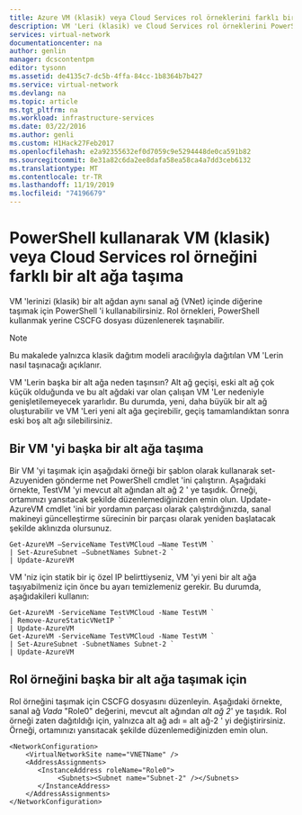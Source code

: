 ```yaml
---
title: Azure VM (klasik) veya Cloud Services rol örneklerini farklı bir alt ağa taşıma
description: VM 'Leri (klasik) ve Cloud Services rol örneklerini PowerShell kullanarak farklı bir alt ağa taşımayı öğrenin.
services: virtual-network
documentationcenter: na
author: genlin
manager: dcscontentpm
editor: tysonn
ms.assetid: de4135c7-dc5b-4ffa-84cc-1b8364b7b427
ms.service: virtual-network
ms.devlang: na
ms.topic: article
ms.tgt_pltfrm: na
ms.workload: infrastructure-services
ms.date: 03/22/2016
ms.author: genli
ms.custom: H1Hack27Feb2017
ms.openlocfilehash: e2a92355632ef0d7059c9e5294448de0ca591b82
ms.sourcegitcommit: 8e31a82c6da2ee8dafa58ea58ca4a7dd3ceb6132
ms.translationtype: MT
ms.contentlocale: tr-TR
ms.lasthandoff: 11/19/2019
ms.locfileid: "74196679"
---
```

# <a name="move-a-vm-classic-or-cloud-services-role-instance-to-a-different-subnet-using-powershell"></a>PowerShell kullanarak VM (klasik) veya Cloud Services rol örneğini farklı bir alt ağa taşıma
VM 'lerinizi (klasik) bir alt ağdan aynı sanal ağ (VNet) içinde diğerine taşımak için PowerShell 'i kullanabilirsiniz. Rol örnekleri, PowerShell kullanmak yerine CSCFG dosyası düzenlenerek taşınabilir.

> [!NOTE]
> Bu makalede yalnızca klasik dağıtım modeli aracılığıyla dağıtılan VM 'Lerin nasıl taşınacağı açıklanır.
> 
> 

VM 'Lerin başka bir alt ağa neden taşınsın? Alt ağ geçişi, eski alt ağ çok küçük olduğunda ve bu alt ağdaki var olan çalışan VM 'Ler nedeniyle genişletilemeyecek yararlıdır. Bu durumda, yeni, daha büyük bir alt ağ oluşturabilir ve VM 'Leri yeni alt ağa geçirebilir, geçiş tamamlandıktan sonra eski boş alt ağı silebilirsiniz.

## <a name="how-to-move-a-vm-to-another-subnet"></a>Bir VM 'yi başka bir alt ağa taşıma
Bir VM 'yi taşımak için aşağıdaki örneği bir şablon olarak kullanarak set-Azuyeniden gönderme net PowerShell cmdlet 'ini çalıştırın. Aşağıdaki örnekte, TestVM 'yi mevcut alt ağından alt ağ 2 ' ye taşıdık. Örneği, ortamınızı yansıtacak şekilde düzenlemediğinizden emin olun. Update-AzureVM cmdlet 'ini bir yordamın parçası olarak çalıştırdığınızda, sanal makineyi güncelleştirme sürecinin bir parçası olarak yeniden başlatacak şekilde aklınızda olursunuz.

    Get-AzureVM –ServiceName TestVMCloud –Name TestVM `
    | Set-AzureSubnet –SubnetNames Subnet-2 `
    | Update-AzureVM

VM 'niz için statik bir iç özel IP belirttiyseniz, VM 'yi yeni bir alt ağa taşıyabilmeniz için önce bu ayarı temizlemeniz gerekir. Bu durumda, aşağıdakileri kullanın:

    Get-AzureVM -ServiceName TestVMCloud -Name TestVM `
    | Remove-AzureStaticVNetIP `
    | Update-AzureVM
    Get-AzureVM -ServiceName TestVMCloud -Name TestVM `
    | Set-AzureSubnet -SubnetNames Subnet-2 `
    | Update-AzureVM

## <a name="to-move-a-role-instance-to-another-subnet"></a>Rol örneğini başka bir alt ağa taşımak için
Rol örneğini taşımak için CSCFG dosyasını düzenleyin. Aşağıdaki örnekte, sanal ağ *Vada* "Role0" değerini, mevcut alt ağından *alt ağ 2*' ye taşıdık. Rol örneği zaten dağıtıldığı için, yalnızca alt ağ adı = alt ağ-2 ' yi değiştirirsiniz. Örneği, ortamınızı yansıtacak şekilde düzenlemediğinizden emin olun.

    <NetworkConfiguration>
        <VirtualNetworkSite name="VNETName" />
        <AddressAssignments>
           <InstanceAddress roleName="Role0">
                <Subnets><Subnet name="Subnet-2" /></Subnets>
           </InstanceAddress>
        </AddressAssignments>
    </NetworkConfiguration> 
